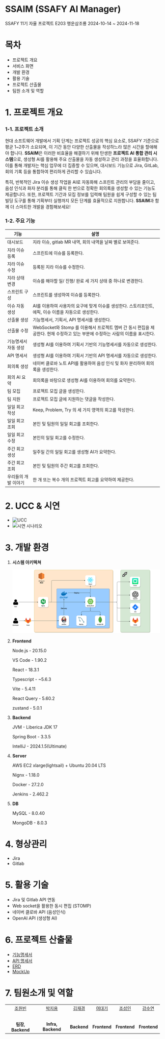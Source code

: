 # SSAIM (SSAFY AI Manager)

SSAFY 11기 자율 프로젝트 E203 행운삼조룡 2024-10-14 ~ 2024-11-18

# 목차

- 프로젝트 개요
- 서비스 화면
- 개발 환경
- 활용 기술
- 프로젝트 산출물
- 팀원 소개 및 역할

# 1. 프로젝트 개요

### 1-1. 프로젝트 소개

현대 소프트웨어 개발에서 기획 단계는 프로젝트 성공의 핵심 요소로, SSAFY 기준으로 평균 1~2주가 소요되며, 이 기간 동안 다양한 산출물을 작성하느라 많은 시간을 할애해야 합니다. **SSAIM**은 이러한 비효율을 해결하기 위해 탄생한 **프로젝트 AI 통합 관리 시스템**으로, 생성형 AI를 활용해 주요 산출물을 자동 생성하고 관리 과정을 효율화합니다. 이를 통해 개발자는 핵심 업무에 더 집중할 수 있으며, 대시보드 기능으로 Jira, GitLab, 회의 기록 등을 통합하여 편리하게 관리할 수 있습니다.

특히, 반복적인 Jira 이슈 생성 작업을 AI로 자동화해 스프린트 관리의 부담을 줄이고, 음성 인식과 화자 분리를 통해 클릭 한 번으로 정확한 회의록을 생성할 수 있는 기능도 제공합니다. 또한, 프로젝트 기간과 모집 정보를 입력해 팀원을 쉽게 구성할 수 있는 팀 빌딩 도구를 통해 기획부터 실행까지 모든 단계를 효율적으로 지원합니다. **SSAIM**과 함께 더 스마트한 개발을 경험해보세요!

### 1-2. 주요 기능

| 기능 | 설명 |
| --- | --- |
| 대시보드 | 지라 이슈, gitlab MR 내역, 회의 내역을 날짜 별로 보여준다. |
| 지라 이슈 등록 | 스프린트에 이슈를 등록한다. |
| 지라 이슈 수정 | 등록된 지라 이슈를 수정한다. |
| 지라 상태 변경 | 이슈를 해야할 일/ 진행/ 완료 세 가지 상태 중 하나로 변경한다. |
| 스프린트 구성  | 스프린트를 생성하여 이슈를 등록한다. |
| 이슈 자동 생성 |  AI를 이용하여 사용자의 요구에 맞게 이슈를 생성한다. 스토리포인트, 에픽, 이슈 이름을 자동으로 생성한다. |
| 산출물 생성  | 기능명세서, 기획서, API 명세서를 생성한다. |
| 산출물 수정 |  WebSocket와 Stomp 를 이용해서 프로젝트 멤버 간 동시 편집을 제공한다. 현재 수정하고 있는 부분에 수정하는 사람의 이름을 표시한다. |
| 기능명세서 자동 생성 | 생성형 AI를 이용하여 기획서 기반의 기능명세서를 자동으로 생성한다. |
| API 명세서  | 생성형 AI를 이용하여 기획서 기반의 API 명세서를 자동으로 생성한다.
|회의록 생성 | 네이버 클로바 노트 API를 활용하여 음성 인식 및 화자 분리하여 회의록을 생성한다.  |
| 회의 AI 요약 | 회의록을 바탕으로 생성형 AI를 이용하여 회의를 요약한다.  |
| 팀 모집 | 프로젝트 모집 글을 생성한다. |
| 팀 지원 | 프로젝트 모집 글에 지원하는 댓글을 작성한다.  |
| 일일 회고 작성 | Keep, Problem, Try 의 세 가지 영역의 회고를 작성한다.  |
| 일일 회고 조회  | 본인 및 팀원의 일일 회고를 조회한다.  |
| 일일 회고 수정 | 본인의 일일 회고를 수정한다.  |
| 주간 회고 생성  | 일주일 간의 일일 회고를 생성형 AI가 요약한다. |
| 주간 회고 조회 | 본인 및 팀원의 주간 회고를 조회한다. |
| 우리들의 개발 이야기  |  한 개 또는 복수 개의 프로젝트 회고를 요약하여 제공한다.   |

# 2. UCC & 시연

* ![UCC](/exec/UCC/)
* ![시연 시나리오](/exec/시연시나리오/)



# 3. 개발 환경

1.  **시스템 아키텍쳐**
    
    ![system architecture](/exec/image/SSAIM-architecture.drawio.png)
    
2. **Frontend**
    
    Node.js - 20.15.0

    VS Code - 1.90.2

    React - 18.3.1

    Typescript - ~5.6.3

    Vite - 5.4.11

    React Query - 5.60.2

    zustand - 5.0.1
    
3. **Backend**
    
    JVM - Liberica JDK 17
    
    Spring Boot - 3.3.5
    
    IntelliJ - 2024.1.5(Ultimate)
    
4. **Server** 
    
    AWS EC2 xlarge(lightsail) + Ubuntu 20.04 LTS
    
    Nignx - 1.18.0
    
    Docker - 27.2.0

    Jenkins - 2.462.2
    
5. **DB**
    
    MySQL - 8.0.40

    MongoDB - 8.0.3
    

# **4. 형상관리**

- Jira
- Gitlab

# **5. 활용 기술**

- Jira 및 Gitlab API 연동
- Web socket을 활용한 동시 편집 (STOMP)
- 네이버 클로바 API (음성인식)
- OpenAI API (생성형 AI)

# **6. 프로젝트 산출물**

- [기능명세서](https://www.notion.so/v-2-4505432b7c434de09c275f126a1146ab?pvs=21)
- [API 명세서](https://www.notion.so/86f0a5bffb4a4acea0ca325a48575a91?pvs=21)
- [ERD](https://www.notion.so/ERD-v-2-2024-10-30-update-c2e0aab735d14fe29a3787ee4e15c553?pvs=21)
- [MockUp](https://www.figma.com/design/2BA91OO7TIgLnCXHIDD5V7/%ED%96%89%EC%9A%B4%EC%82%BC%EC%A1%B0%EB%A3%A1?node-id=1-2&node-type=canvas&t=4Y6EBWleAJ9mNI9g-0)

# **7. 팀원소개 및 역할**

<table>
    <tr>
        <td align="center"><a href="https://github.com/mango152">조원빈</a></td>
        <td align="center"><a href="https://github.com/DaftenP">박지용</a></td>
        <td align="center"><a href="https://github.com/kimjaegyeong">김재경</a></td>
        <td align="center"><a href="https://github.com/daegi0923">여대기</a></td>
        <td align="center"><a href="https://github.com/qwert0175">조성인</a></td>
        <td align="center"><a href="https://github.com/kangtea9">강수연</a></td>
    </tr>
    <tr>
        <td align="center"><a href="https://github.com/mango152"><img src="https://avatars.githubusercontent.com/u/156670982?v=4" width="100px;" alt=""/><sub></sub></a></td>
        <td align="center"><a href="https://github.com/DaftenP"><img src="https://avatars.githubusercontent.com/u/80443975?v=4" width="100px;" alt=""/><sub></sub></a></td>
        <td align="center"><a href="https://github.com/kimjaegyeong"><img src="https://avatars.githubusercontent.com/u/50646904?v=4" width="100px;" alt=""/><sub></sub></a></td>
        <td align="center"><a href="https://github.com/daegi0923"><img src="https://avatars.githubusercontent.com/u/156268579?v=4" width="100px;" alt=""/><sub></sub></a></td>
        <td align="center"><a href="https://github.com/qwert0175"><img src="https://avatars.githubusercontent.com/u/145173921?v=4" width="100px;" alt=""/><sub></sub></a></td>
        <td align="center"><a href="https://github.com/Kangsooyeon"><img src="https://avatars.githubusercontent.com/u/64363148?v=4" width="100px;" alt=""/><sub></sub></a></td>
    </tr>
    <tr>
        <td align="center"><b>팀장, Backend</b></td>
        <td align="center"><b>Infra, Backend</b></td>
        <td align="center"><b>Backend</b></td>
        <td align="center"><b>Frontend</b></td>
        <td align="center"><b>Frontend</b></td>
        <td align="center"><b>Frontend</b></td>
    </tr>
</table>
